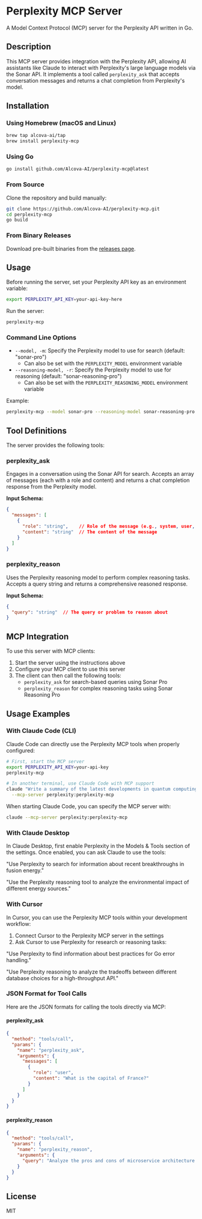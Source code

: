 # Perplexity MCP Server

A Model Context Protocol (MCP) server for the Perplexity API written in Go.

## Description

This MCP server provides integration with the Perplexity API, allowing AI assistants like Claude to interact with Perplexity's large language models via the Sonar API. It implements a tool called `perplexity_ask` that accepts conversation messages and returns a chat completion from Perplexity's model.

## Installation

### Using Homebrew (macOS and Linux)

```sh
brew tap alcova-ai/tap
brew install perplexity-mcp
```

### Using Go

```sh
go install github.com/Alcova-AI/perplexity-mcp@latest
```

### From Source

Clone the repository and build manually:

```sh
git clone https://github.com/Alcova-AI/perplexity-mcp.git
cd perplexity-mcp
go build
```

### From Binary Releases

Download pre-built binaries from the [releases page](https://github.com/Alcova-AI/perplexity-mcp/releases).

## Usage

Before running the server, set your Perplexity API key as an environment variable:

```sh
export PERPLEXITY_API_KEY=your-api-key-here
```

Run the server:

```sh
perplexity-mcp
```

### Command Line Options

- `--model, -m`: Specify the Perplexity model to use for search (default: "sonar-pro")
  - Can also be set with the `PERPLEXITY_MODEL` environment variable
- `--reasoning-model, -r`: Specify the Perplexity model to use for reasoning (default: "sonar-reasoning-pro")
  - Can also be set with the `PERPLEXITY_REASONING_MODEL` environment variable

Example:

```sh
perplexity-mcp --model sonar-pro --reasoning-model sonar-reasoning-pro
```

## Tool Definitions

The server provides the following tools:

### perplexity_ask

Engages in a conversation using the Sonar API for search. Accepts an array of messages (each with a role and content) and returns a chat completion response from the Perplexity model.

**Input Schema:**

```json
{
  "messages": [
    {
      "role": "string",    // Role of the message (e.g., system, user, assistant)
      "content": "string"  // The content of the message
    }
  ]
}
```

### perplexity_reason

Uses the Perplexity reasoning model to perform complex reasoning tasks. Accepts a query string and returns a comprehensive reasoned response.

**Input Schema:**

```json
{
  "query": "string"  // The query or problem to reason about
}
```

## MCP Integration

To use this server with MCP clients:

1. Start the server using the instructions above
2. Configure your MCP client to use this server
3. The client can then call the following tools:
   - `perplexity_ask` for search-based queries using Sonar Pro
   - `perplexity_reason` for complex reasoning tasks using Sonar Reasoning Pro

## Usage Examples

### With Claude Code (CLI)

Claude Code can directly use the Perplexity MCP tools when properly configured:

```bash
# First, start the MCP server
export PERPLEXITY_API_KEY=your-api-key
perplexity-mcp

# In another terminal, use Claude Code with MCP support
claude "Write a summary of the latest developments in quantum computing" \
  --mcp-server perplexity:perplexity-mcp
```

When starting Claude Code, you can specify the MCP server with:

```bash
claude --mcp-server perplexity:perplexity-mcp
```

### With Claude Desktop

In Claude Desktop, first enable Perplexity in the Models & Tools section of the settings. Once enabled, you can ask Claude to use the tools:

"Use Perplexity to search for information about recent breakthroughs in fusion energy."

"Use the Perplexity reasoning tool to analyze the environmental impact of different energy sources."

### With Cursor

In Cursor, you can use the Perplexity MCP tools within your development workflow:

1. Connect Cursor to the Perplexity MCP server in the settings
2. Ask Cursor to use Perplexity for research or reasoning tasks:

"Use Perplexity to find information about best practices for Go error handling."

"Use Perplexity reasoning to analyze the tradeoffs between different database choices for a high-throughput API."

### JSON Format for Tool Calls

Here are the JSON formats for calling the tools directly via MCP:

#### perplexity_ask

```json
{
  "method": "tools/call",
  "params": {
    "name": "perplexity_ask",
    "arguments": {
      "messages": [
        {
          "role": "user",
          "content": "What is the capital of France?"
        }
      ]
    }
  }
}
```

#### perplexity_reason

```json
{
  "method": "tools/call",
  "params": {
    "name": "perplexity_reason",
    "arguments": {
      "query": "Analyze the pros and cons of microservice architecture versus monolithic applications."
    }
  }
}
```

## License

MIT